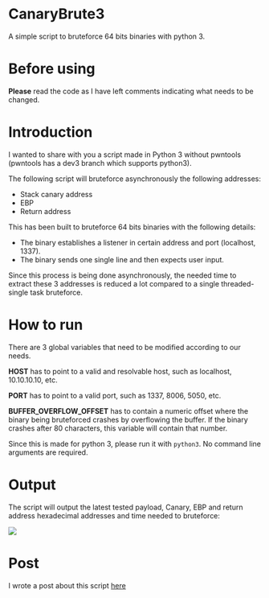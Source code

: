 # CanaryBrute3
A simple script to bruteforce 64 bits binaries with python 3.

# Before using
**Please** read the code as I have left comments indicating what needs to be changed.


# Introduction
I wanted to share with you a script made in Python 3 without pwntools (pwntools has a dev3 branch which supports python3).

The following script will bruteforce asynchronously the following addresses:

- Stack canary address
- EBP
- Return address

This has been built to bruteforce 64 bits binaries with the following details:

- The binary establishes a listener in certain address and port (localhost, 1337).
- The binary sends one single line and then expects user input.

Since this process is being done asynchronously, the needed time to extract these 3 addresses is reduced a lot compared to a single threaded-single task bruteforce.

# How to run
There are 3 global variables that need to be modified according to our needs.

**HOST** has to point to a valid and resolvable host, such as localhost, 10.10.10.10, etc.

**PORT** has to point to a valid port, such as 1337, 8006, 5050, etc.

**BUFFER_OVERFLOW_OFFSET** has to contain a numeric offset where the binary being bruteforced crashes by overflowing the buffer. If the binary crashes after 80 characters, this variable will contain that number.

Since this is made for python 3, please run it with `python3`. No command line arguments are required.
# Output
The script will output the latest tested payload, Canary, EBP and return address hexadecimal addresses and time needed to bruteforce:

![](https://posts.xh4h.com/assets/images/brute-1.png)

# Post
I wrote a post about this script [here](https://posts.xh4h.com/python/2019/08/09/bruteforce64bits.html)
